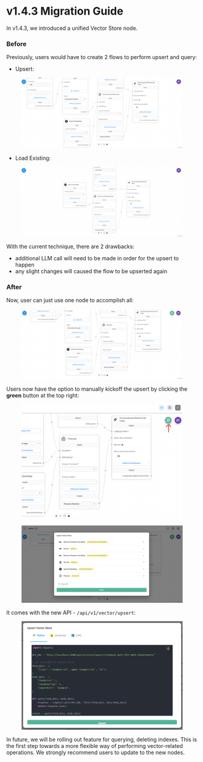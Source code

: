 # v1.4.3 Migration Guide

In v1.4.3, we introduced a unified Vector Store node.

### Before

Previously, users would have to create 2 flows to perform upsert and query:

* Upsert:

<figure><img src="../.gitbook/assets/image (1) (1) (1) (1) (1) (1) (1) (1) (1) (1) (1) (1) (1).png" alt=""><figcaption></figcaption></figure>

* Load Existing:

<figure><img src="../.gitbook/assets/image (1) (1) (1) (1) (1) (1) (1) (1) (1) (1) (1) (1) (1) (1).png" alt=""><figcaption></figcaption></figure>

With the current technique, there are 2 drawbacks:

* additional LLM call will need to be made in order for the upsert to happen
* any slight changes will caused the flow to be upserted again

### After

Now, user can just use one node to accomplish all:

<figure><img src="../.gitbook/assets/image (2) (1) (1) (1) (1) (1) (1) (1) (1) (1).png" alt=""><figcaption></figcaption></figure>

Users now have the option to manually kickoff the upsert by clicking the **green** button at the top right:

<figure><img src="../.gitbook/assets/image (5) (1) (1) (1) (1) (1) (1).png" alt=""><figcaption></figcaption></figure>

<figure><img src="../.gitbook/assets/image (3) (1) (1) (1) (1) (1) (1) (1) (1) (1).png" alt=""><figcaption></figcaption></figure>

It comes with the new API - `/api/v1/vector/upsert`:

<figure><img src="../.gitbook/assets/image (4) (1) (1) (1) (1) (1) (1) (1).png" alt=""><figcaption></figcaption></figure>

In future, we will be rolling out feature for querying, deleting indexes. This is the first step towards a more flexible way of performing vector-related operations. We strongly recommend users to update to the new nodes.

